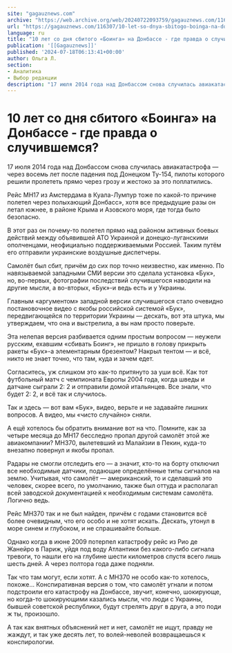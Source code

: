 ```yaml
---
site: "gagauznews.com"
archive: "https://web.archive.org/web/20240722093759/gagauznews.com/116307/10-let-so-dnya-sbitogo-boinga-na-donbasse-gde-pravda-o-sluchivshemsya.html"
url: "https://gagauznews.com/116307/10-let-so-dnya-sbitogo-boinga-na-donbasse-gde-pravda-o-sluchivshemsya.html"
language: ru
title: "10 лет со дня сбитого «Боинга» на Донбассе - где правда о случившемся?"
publication: '[[Gagauznews]]'
published: '2024-07-18T06:13:41+00:00'
author: Ольга Л.
section:
- Аналитика
- Выбор редакции
description: "17 июля 2014 года над Донбассом снова случилась авиакатастрофа — через восемь лет после падения под Донецком Ту-154, пилоты которого решили пролететь прямо через грозу и жестоко за это поплатились. Рейс MH17 из Амстердама в Куала-Лумпур тоже по какой-то причине полетел через полыхающий Донбасс», хотя все предыдущие разы он летал южнее, в районе Крыма и Азовского моря, где тогда было безопасно. В этот раз он почему-то полетел прямо над районом активных боевых действий между объявившей АТО Украиной и донецко-луганскими ополченцами, неофициально поддерживаемыми Россией. Таким путём его отправили украинские воздушные диспетчеры. Самолёт был сбит, причём до сих пор точно неизвестно, как […]"
---
```


# 10 лет со дня сбитого «Боинга» на Донбассе - где правда о случившемся?

17 июля 2014 года над Донбассом снова случилась авиакатастрофа — через восемь лет после падения под Донецком Ту-154, пилоты которого решили пролететь прямо через грозу и жестоко за это поплатились.

Рейс MH17 из Амстердама в Куала-Лумпур тоже по какой-то причине полетел через полыхающий Донбасс», хотя все предыдущие разы он летал южнее, в районе Крыма и Азовского моря, где тогда было безопасно.

В этот раз он почему-то полетел прямо над районом активных боевых действий между объявившей АТО Украиной и донецко-луганскими ополченцами, неофициально поддерживаемыми Россией. Таким путём его отправили украинские воздушные диспетчеры.

Самолёт был сбит, причём до сих пор точно неизвестно, как именно. По навязываемой западными СМИ версии это сделала установка «Бук», но, во-первых, фотографии последствий случившегося наводили на другие мысли, а во-вторых, «Бук»-и ведь есть и у Украины.

Главным «аргументом» западной версии случившегося стало очевидно постановочное видео с якобы российской системой «Бук», передвигающейся по территории Украины — дескать, вот эта штука, мы утверждаем, что она и выстрелила, а вы нам просто поверьте.

Эта нелепая версия разбивается одним простым вопросом — неужели русским, ехавшим «сбивать Боинг», не пришло в голову прикрыть ракеты «Бук»-а элементарным брезентом? Накрыл тентом — и всё, никто не знает точно, что там, куда и зачем едет.

Согласитесь, уж слишком это как-то притянуто за уши всё. Как тот футбольный матч с чемпионата Европы 2004 года, когда шведы и датчане сыграли 2: 2 и отправили домой итальянцев. Все знали, что будет 2: 2, и всё так и случилось.

Так и здесь — вот вам «Бук», видео, верьте и не задавайте лишних вопросов. А видео, мы «чисто случайно» сняли.

А ещё хотелось бы обратить внимание вот на что. Помните, как за четыре месяца до MH17 бесследно пропал другой самолёт этой же авиакомпании? MH370, вылетевший из Малайзии в Пекин, куда-то внезапно повернул и якобы пропал.

Радары не смогли отследить его — а значит, кто-то на борту отключил все необходимые датчики, подающие определённые типы сигналов на землю. Учитывая, что самолёт — американский, то и сделавший это человек, скорее всего, по умолчанию, также был оттуда и располагал всей заводской документацией к необходимым системам самолёта. Логично ведь.

Рейс MH370 так и не был найден, причём с годами становится всё более очевидным, что его особо и не хотят искать. Дескать, утонул в море синем и глубоком, и не спрашивайте больше.

Однако когда в июне 2009 потерпел катастрофу рейс из Рио де Жанейро в Париж, уйдя под воду Атлантики без какого-либо сигнала тревоги, то нашли его на глубине шести километров спустя всего лишь шесть дней. А через полтора года даже подняли.

Так что там могут, если хотят. А с MH370 не особо как-то хотелось, похоже… Конспиративная версия о том, что самолёт угнали и потом подстроили его катастрофу на Донбассе, звучит, конечно, шокирующе, но когда-то шокирующими казались мысли, что люди с Украины, бывшей советской республики, будут стрелять друг в друга, а это поди ж ты, произошло.

А так как внятных объяснений нет и нет, самолёт не ищут, правду не жаждут, и так уже десять лет, то волей-неволей возвращаешься к конспирологии.